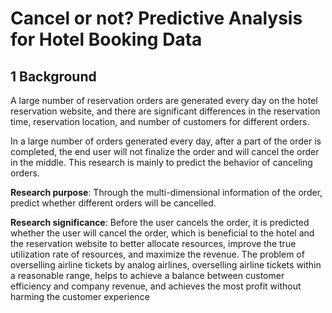 # Cancel or not? Predictive Analysis for Hotel Booking Data
## 1 Background
A large number of reservation orders are generated every day on the hotel reservation website, and there are significant differences in the reservation time, reservation location, and number of customers for different orders. 

In a large number of orders generated every day, after a part of the order is completed, the end user will not finalize the order and will cancel the order in the middle. This research is mainly to predict the behavior of canceling orders.

**Research purpose**: Through the multi-dimensional information of the order, predict whether different orders will be cancelled.

**Research significance**: Before the user cancels the order, it is predicted whether the user will cancel the order, which is beneficial to the hotel and the reservation website to better allocate resources, improve the true utilization rate of resources, and maximize the revenue. The problem of overselling airline tickets by analog airlines, overselling airline tickets within a reasonable range, helps to achieve a balance between customer efficiency and company revenue, and achieves the most profit without harming the customer experience
